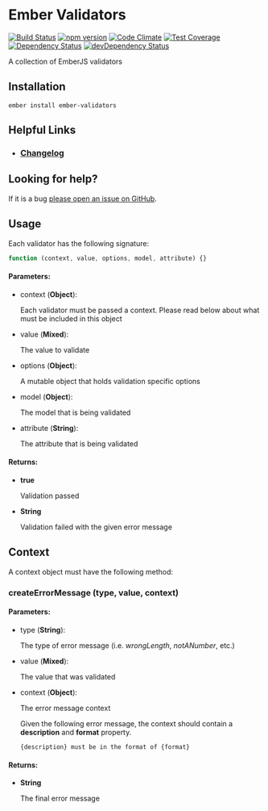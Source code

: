 # Ember Validators

[![Build Status](https://travis-ci.org/offirgolan/ember-validators.svg)](https://travis-ci.org/offirgolan/ember-validators)
[![npm version](https://badge.fury.io/js/ember-validators.svg)](http://badge.fury.io/js/ember-validators)
[![Code Climate](https://codeclimate.com/github/offirgolan/ember-validators/badges/gpa.svg)](https://codeclimate.com/github/offirgolan/ember-validators)
[![Test Coverage](https://codeclimate.com/github/offirgolan/ember-validators/badges/coverage.svg)](https://codeclimate.com/github/offirgolan/ember-validators/coverage)
[![Dependency Status](https://david-dm.org/offirgolan/ember-validators.svg)](https://david-dm.org/offirgolan/ember-validators)
[![devDependency Status](https://david-dm.org/offirgolan/ember-validators/dev-status.svg)](https://david-dm.org/offirgolan/ember-validators#info=devDependencies)

A collection of EmberJS validators

## Installation

```shell
ember install ember-validators
```

## Helpful Links

- ### [Changelog](CHANGELOG.md)

## Looking for help?

If it is a bug [please open an issue on GitHub](http://github.com/offirgolan/ember-validators/issues).

## Usage

Each validator has the following signature:

```js
function (context, value, options, model, attribute) {}
```

#### Parameters:

- context (**Object**):

    Each validator must be passed a context. Please read below about what must be included in this object

- value (**Mixed**):

  The value to validate

- options (**Object**):

  A mutable object that holds validation specific options

- model (**Object**):

  The model that is being validated

- attribute (**String**):

  The attribute that is being validated

#### Returns:

- **true**

  Validation passed

- **String**

  Validation failed with the given error message

## Context

A context object must have the following method:

### createErrorMessage (type, value, context)

#### Parameters:

- type (**String**):

    The type of error message (i.e. *wrongLength*, *notANumber*, etc.)

- value (**Mixed**):

  The value that was validated

- context (**Object**):

  The error message context

  Given the following error message, the context should contain a **description**
  and **format** property.

  `{description} must be in the format of {format}`

#### Returns:

- **String**

  The final error message
